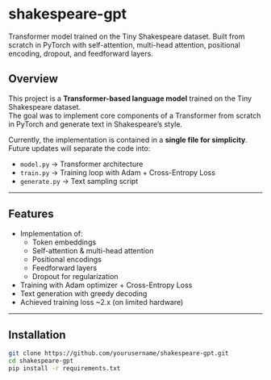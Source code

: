 # shakespeare-gpt
Transformer model trained on the Tiny Shakespeare dataset. Built from scratch in PyTorch with self-attention, multi-head attention, positional encoding, dropout, and feedforward layers.

## Overview
This project is a **Transformer-based language model** trained on the Tiny Shakespeare dataset.  
The goal was to implement core components of a Transformer from scratch in PyTorch and generate text in Shakespeare’s style.  

Currently, the implementation is contained in a **single file for simplicity**.  
Future updates will separate the code into:
- `model.py` → Transformer architecture
- `train.py` → Training loop with Adam + Cross-Entropy Loss
- `generate.py` → Text sampling script

---

## Features
- Implementation of:
  - Token embeddings
  - Self-attention & multi-head attention
  - Positional encodings
  - Feedforward layers
  - Dropout for regularization
- Training with Adam optimizer + Cross-Entropy Loss
- Text generation with greedy decoding
- Achieved training loss ~2.x (on limited hardware)

---

## Installation
```bash
git clone https://github.com/yourusername/shakespeare-gpt.git
cd shakespeare-gpt
pip install -r requirements.txt
